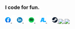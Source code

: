 ### I code for fun.
<a href="">
	<img src="https://github.com/uiriansan/uiriansan/blob/master/facebook.png" width="18px" />
   </a>
   <img src="https://github.com/uiriansan/uiriansan/blob/master/sep.png"/>
   <a href="">
	<img src="https://github.com/uiriansan/uiriansan/blob/master/linkedin.png" width="18px" />
   </a>
  <img src="https://github.com/uiriansan/uiriansan/blob/master/sep.png"/>
   <a href="">
	<img src="https://github.com/uiriansan/uiriansan/blob/master/spotify.png" width="18px" />
   </a>
   <img src="https://github.com/uiriansan/uiriansan/blob/master/sep.png"/>
   <a href="">
	<img src="https://github.com/uiriansan/uiriansan/blob/master/anilist.png" width="18px" />
   </a>
   <img src="https://github.com/uiriansan/uiriansan/blob/master/sep.png"/>
   <a href="">
	<img src="https://github.com/uiriansan/uiriansan/blob/master/steam.png" width="18px" />
   </a>
   
<a href="https://github.com/anuraghazra/github-readme-stats">
  <img height=200 align="center" src="https://github-readme-stats.vercel.app/api?username=uiriansan&layout=compact&theme=transparent&langs_count=10&hide_border=true&custom_title=Stats&title_color=ca7690&text_color=97ce95&card_width=350" />
</a>
<a href="https://github.com/anuraghazra/convoychat">
  <img height=200 align="center" src="https://github-readme-stats.vercel.app/api/top-langs/?username=uiriansan&layout=compact&theme=transparent&langs_count=10&hide_border=true&title_color=ca7690&text_color=97ce95&card_width=320" />
</a>
